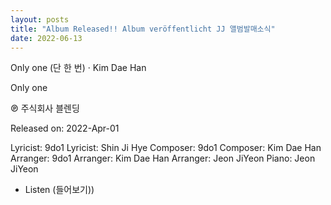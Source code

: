 ```yaml
---
layout: posts
title: "Album Released!! Album veröffentlicht JJ 앨범발매소식"
date: 2022-06-13
---
```


Only one (단 한 번) · Kim Dae Han

Only one

℗ 주식회사 블렌딩

Released on: 2022-Apr-01 

Lyricist: 9do1
Lyricist: Shin Ji Hye
Composer: 9do1
Composer: Kim Dae Han
Arranger: 9do1
Arranger: Kim Dae Han
Arranger: Jeon JiYeon
Piano: Jeon JiYeon

- Listen (들어보기))
    <a href="https://youtu.be/GoXmYjS66YA" target="_blank"></a>